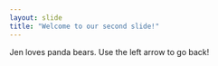 ```yaml
---
layout: slide
title: "Welcome to our second slide!"
---
```

Jen loves panda bears.
Use the left arrow to go back!
